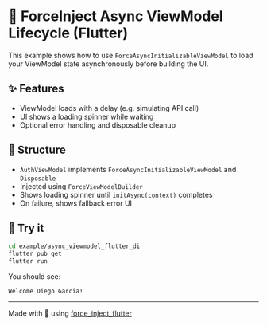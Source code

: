 # 🔐 ForceInject Async ViewModel Lifecycle (Flutter)

This example shows how to use `ForceAsyncInitializableViewModel` to load your ViewModel state asynchronously before building the UI.

## ✨ Features

- ViewModel loads with a delay (e.g. simulating API call)
- UI shows a loading spinner while waiting
- Optional error handling and disposable cleanup

## 📂 Structure

- `AuthViewModel` implements `ForceAsyncInitializableViewModel` and `Disposable`
- Injected using `ForceViewModelBuilder`
- Shows loading spinner until `initAsync(context)` completes
- On failure, shows fallback error UI

## 🧪 Try it

```bash
cd example/async_viewmodel_flutter_di
flutter pub get
flutter run
```

You should see:

```
Welcome Diego Garcia!
```

---

Made with 💙 using [force_inject_flutter](https://pub.dev/packages/force_inject_flutter)
